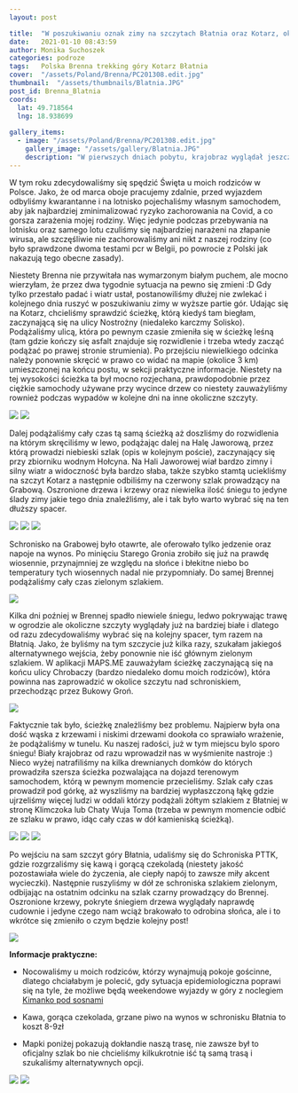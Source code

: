 ```yaml
---
layout: post

title:  "W poszukiwaniu oznak zimy na szczytach Błatnia oraz Kotarz, okolica miejscowości Brenna"
date:   2021-01-10 08:43:59
author: Monika Suchoszek
categories: podroze
tags:	Polska Brenna trekking góry Kotarz Błatnia
cover:  "/assets/Poland/Brenna/PC201308.edit.jpg"
thumbnail:  "/assets/thumbnails/Blatnia.JPG"
post_id: Brenna_Blatnia
coords:
  lat: 49.718564
  lng: 18.938699
  
gallery_items:
  - image: "/assets/Poland/Brenna/PC201308.edit.jpg"
    gallery_image: "/assets/gallery/Blatnia.JPG"
    description: "W pierwszych dniach pobytu, krajobraz wyglądał jeszcze jesiennie, Stary Groń, Brenna"
---
```


W tym roku zdecydowaliśmy się spędzić Święta u moich rodziców w Polsce. Jako, że od marca oboje pracujemy zdalnie, przed wyjazdem
odbyliśmy kwarantanne i na lotnisko pojechaliśmy własnym samochodem, aby jak najbardziej zminimalizować ryzyko zachorowania na Covid, a co
gorsza zarażenia mojej rodziny. Więc jedynie podczas przebywania na lotnisku oraz samego lotu czuliśmy się najbardziej narażeni na złapanie wirusa,
ale szczęśliwie nie zachorowaliśmy ani nikt z naszej rodziny (co było sprawdzone dwoma testami pcr w Belgii, po powrocie z Polski jak nakazują tego obecne zasady).

Niestety Brenna nie przywitała nas wymarzonym białym puchem, ale mocno wierzyłam, że przez dwa tygodnie sytuacja na pewno się zmieni :D
Gdy tylko przestało padać i wiatr ustał, postanowiliśmy dłużej nie zwlekać i kolejnego dnia ruszyć w poszukiwaniu zimy w wyższe partie gór.
Udając się na Kotarz, chcieliśmy sprawdzić ścieżkę, którą kiedyś tam biegłam, zaczynającą się na ulicy Nostrożny (niedaleko karczmy Solisko). 
Podążaliśmy ulicą, która po pewnym czasie zmieniła się w ścieżkę leśną (tam gdzie kończy się asfalt znajduje się rozwidlenie i trzeba wtedy zacząć podążać po prawej stronie
strumienia). Po przejściu niewielkiego odcinka należy ponownie skręcić w prawo co widać na mapie (okolice 3 km) umieszczonej na końcu postu, w sekcji
praktyczne informacje. Niestety na tej wysokości ścieżka ta był mocno rozjechana, prawdopodobnie przez ciężkie samochody używane przy wycince drzew co niestety
zauważyliśmy rownież podczas wypadów w kolejne dni na inne okoliczne szczyty. 

<img src="/assets/Poland/Brenna/PC211345.edit.jpg" />
<img src="/assets/Poland/Brenna/PC211314.edit.jpg" />

Dalej podążaliśmy cały czas tą samą ścieżką aż doszliśmy do rozwidlenia na którym skręciliśmy w lewo, podążając dalej 
na Halę Jaworową, przez którą prowadzi niebieski szlak (opis w kolejnym poście), zaczynający się przy zbiorniku wodnym Hołcyna.
Na Hali Jaworowej wiał bardzo zimny i silny wiatr a widoczność była bardzo słaba, także szybko stamtą uciekliśmy na szczyt Kotarz a następnie
odbiliśmy na czerwony szlak prowadzący na Grabową. Oszronione drzewa i krzewy oraz niewielka ilość śniegu to jedyne ślady zimy jakie tego
dnia znaleźliśmy, ale i tak było warto wybrać się na ten dłuższy spacer. 

<img src="/assets/Poland/Brenna/PC211324.edit.jpg" />
<img src="/assets/Poland/Brenna/PC211336.edit.jpg" />
<img src="/assets/Poland/Brenna/PC211341.edit.jpg" />

Schronisko na Grabowej było otawrte, ale oferowało tylko jedzenie oraz napoje na wynos. Po minięciu Starego Gronia zrobiło się już na prawdę wiosennie,
przynajmniej ze względu na słońce i błekitne niebo bo temperatury tych wiosennych nadal nie przypomniały. Do samej Brennej podążaliśmy cały czas
zielonym szlakiem.
 
<img src="/assets/Poland/Brenna/PC201308.edit.jpg" />

Kilka dni poźniej w Brennej spadło niewiele śniegu, ledwo pokrywając trawę w ogrodzie ale okoliczne szczyty wyglądały już na bardziej białe
i dlatego od razu zdecydowaliśmy wybrać się na kolejny spacer, tym razem na Błatnią. Jako, że byliśmy na tym szczycie już kilka razy, szukałam
jakiegoś alternatywnego wejścia, żeby ponownie nie iść głównym zielonym szlakiem. W aplikacji MAPS.ME zauważyłam ścieżkę zaczynającą się na końcu ulicy 
Chrobaczy (bardzo niedaleko domu moich rodziców), która powinna nas zaprowadzić w okolice szczytu nad schroniskiem, przechodząc przez Bukowy Groń.

<img src="/assets/Poland/Brenna/PC261464.edit.jpg" />

Faktycznie tak było, ścieżkę znależliśmy bez problemu. Najpierw była ona dość wąska z krzewami i niskimi drzewami dookoła co sprawiało wrażenie, że 
podążaliśmy w tunelu. Ku naszej radości, już w tym miejscu bylo sporo śniegu! Biały krajobraz od razu wprowadził nas w wyśmienite nastroje :) Nieco wyżej
natrafiliśmy na kilka drewnianych domków do których prowadziła szersza ścieżka pozwalająca na dojazd terenowym samochodem, którą w pewnym momencie przecieliśmy. 
Szlak cały czas prowadził pod górkę, aż wyszliśmy na bardziej wypłaszczoną łąkę gdzie ujrzeliśmy więcej ludzi w oddali którzy podążali żółtym szlakiem z Błatniej w stronę Klimczoka lub 
Chaty Wuja Toma (trzeba w pewnym momencie odbić ze szlaku w prawo, idąc cały czas w dół kamieniską ścieżką). 

<img src="/assets/Poland/Brenna/PC261472.edit.jpg" />
<img src="/assets/Poland/Brenna/PC261482.edit.jpg" />
<img src="/assets/Poland/Brenna/PC261488.edit.jpg" />

Po wejściu na sam szczyt góry Błatnia, udaliśmy się do Schroniska PTTK, gdzie rozgrzaliśmy się kawą i gorącą czekoladą (niestety jakość pozostawiała 
wiele do życzenia, ale ciepły napój to zawsze miły akcent wycieczki). Następnie ruszyliśmy w dół ze schroniska szlakiem zielonym, odbijając na ostatnim 
odcinku na szlak czarny prowadzący do Brennej. Oszronione krzewy, pokryte śniegiem drzewa wyglądały naprawdę cudownie i jedyne czego nam wciąż brakowało
to odrobina słońca, ale i to wkrótce się zmieniło o czym będzie kolejny post!

<img src="/assets/Poland/Brenna/PC261501.edit.jpg" />


__Informacje praktyczne:__

  * Nocowaliśmy u moich rodziców, którzy wynajmują pokoje gościnne, dlatego chciałabym je polecić, gdy sytuacja epidemiologiczna 
  poprawi się na tyle, że możliwe będą weekendowe wyjazdy w góry z noclegiem [Kimanko pod sosnami](https://kimanko-pod-sosnami.eu/galeria/)
  
  * Kawa, gorąca czekolada, grzane piwo na wynos w schronisku Błatnia to koszt 8-9zł
 
  * Mapki poniżej pokazują dokłandie naszą trasę, nie zawsze był to oficjalny szlak bo nie chcieliśmy kilkukrotnie iść tą samą trasą i 
  szukaliśmy alternatywnych opcji.
  <img src="/assets/Poland/Brenna/Kotarz-Stary Groń.png" />
  <img src="/assets/Poland/Brenna/Błatnia.png" />
  
  
  
  
